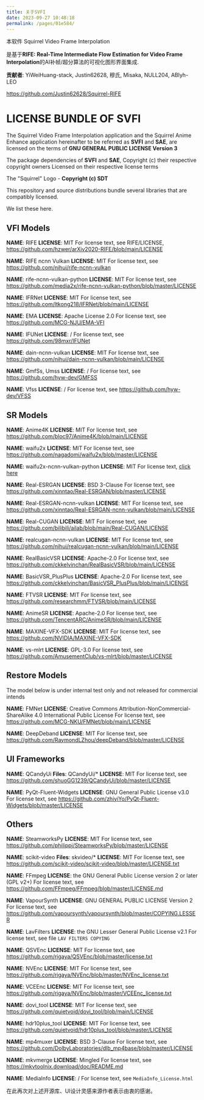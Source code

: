 ```yaml
---
title: 关于SVFI
date: 2023-09-27 10:48:18
permalink: /pages/01e584/
---
```

本软件 Squirrel Video Frame Interpolation

是基于**RIFE: Real-Time Intermediate Flow Estimation for Video Frame Interpolation**的AI补帧/超分算法的可视化图形界面集成.

**贡献者**: YiWeiHuang-stack, Justin62628, 穆氏, Misaka, NULL204, ABlyh-LEO

https://github.com/Justin62628/Squirrel-RIFE

# LICENSE BUNDLE OF SVFI

The Squirrel Video Frame Interpolation application and
the Squirrel Anime Enhance application
hereinafter to be referred as **SVFI** and **SAE**, are
licensed on the terms of **GNU GENERAL PUBLIC LICENSE Version 3**

The package dependencies of **SVFI** and **SAE**,
Copyright (c) their respective copyright owners
Licensed on their respective license terms

The "Squirrel" Logo - **Copyright (c) SDT**

This repository and source distributions bundle several libraries that are compatibly licensed.  

We list these here.

## VFI Models

**NAME**: RIFE
**LICENSE**: MIT
For license text, see RIFE/LICENSE, https://github.com/hzwer/arXiv2020-RIFE/blob/main/LICENSE

**NAME**: RIFE ncnn Vulkan
**LICENSE**: MIT
For license text, see https://github.com/nihui/rife-ncnn-vulkan

**NAME**: rife-ncnn-vulkan-python
**LICENSE**: MIT
For license text, see https://github.com/media2x/rife-ncnn-vulkan-python/blob/master/LICENSE

**NAME**: IFRNet
**LICENSE**: MIT
For license text, see https://github.com/ltkong218/IFRNet/blob/main/LICENSE

**NAME**: EMA
**LICENSE**: Apache License 2.0
For license text, see https://github.com/MCG-NJU/EMA-VFI

**NAME**: IFUNet
**LICENSE**: /
For license text, see https://github.com/98mxr/IFUNet

**NAME**: dain-ncnn-vulkan
**LICENSE**: MIT
For license text, see https://github.com/nihui/dain-ncnn-vulkan/blob/main/LICENSE

**NAME**: GmfSs, Umss
**LICENSE**: /
For license text, see https://github.com/hyw-dev/GMFSS

**NAME**: Vfss
**LICENSE**: /
For license text, see https://github.com/hyw-dev/VFSS

## SR Models

**NAME**: Anime4K
**LICENSE**: MIT
For license text, see https://github.com/bloc97/Anime4K/blob/main/LICENSE

**NAME**: waifu2x
**LICENSE**: MIT
For license text, see https://github.com/nagadomi/waifu2x/blob/master/LICENSE

**NAME**: waifu2x-ncnn-vulkan-python
**LICENSE**: MIT
For license text, [click here](https://github.com/media2x/waifu2x-ncnn-vulkan-python/blob/master/LICENSE)

**NAME**: Real-ESRGAN
**LICENSE**: BSD 3-Clause
For license text, see https://github.com/xinntao/Real-ESRGAN/blob/master/LICENSE

**NAME**: Real-ESRGAN-ncnn-vulkan
**LICENSE**: MIT
For license text, see https://github.com/xinntao/Real-ESRGAN-ncnn-vulkan/blob/main/LICENSE

**NAME**: Real-CUGAN
**LICENSE**: MIT
For license text, see https://github.com/bilibili/ailab/blob/main/Real-CUGAN/LICENSE

**NAME**: realcugan-ncnn-vulkan
**LICENSE**: MIT
For license text, see https://github.com/nihui/realcugan-ncnn-vulkan/blob/main/LICENSE

**NAME**: RealBasicVSR
**LICENSE**: Apache-2.0
For license text, see https://github.com/ckkelvinchan/RealBasicVSR/blob/main/LICENSE

**NAME**: BasicVSR_PlusPlus
**LICENSE**: Apache-2.0
For license text, see https://github.com/ckkelvinchan/BasicVSR_PlusPlus/blob/main/LICENSE

**NAME**: FTVSR
**LICENSE**: MIT
For license text, see https://github.com/researchmm/FTVSR/blob/main/LICENSE

**NAME**: AnimeSR
**LICENSE**: Apache-2.0
For license text, see https://github.com/TencentARC/AnimeSR/blob/main/LICENSE

**NAME**: MAXINE-VFX-SDK
**LICENSE**: MIT
For license text, see https://github.com/NVIDIA/MAXINE-VFX-SDK

**NAME**: vs-mlrt
**LICENSE**: GPL-3.0
For license text, see https://github.com/AmusementClub/vs-mlrt/blob/master/LICENSE

## Restore Models

The model below is under internal test only and not released for commercial intends

**NAME**: FMNet
**LICENSE**: Creative Commons Attribution-NonCommercial-ShareAlike 4.0 International Public License
For license text, see https://github.com/MCG-NKU/FMNet/blob/main/LICENSE

**NAME**: DeepDeband
**LICENSE**: MIT
For license text, see https://github.com/RaymondLZhou/deepDeband/blob/master/LICENSE

## UI Frameworks

**NAME**: QCandyUi
**Files**: QCandyUi/*
**LICENSE**: MIT
For license text, see https://github.com/shuoGG1239/QCandyUi/blob/master/LICENSE

**NAME**: PyQt-Fluent-Widgets
**LICENSE**: GNU General Public License v3.0
For license text, see https://github.com/zhiyiYo/PyQt-Fluent-Widgets/blob/master/LICENSE

## Others

**NAME**: SteamworksPy
**LICENSE**: MIT
For license text, see https://github.com/philippj/SteamworksPy/blob/master/LICENSE

**NAME**: scikit-video
**Files**: skvideo/*
**LICENSE**: MIT
For license text, see https://github.com/scikit-video/scikit-video/blob/master/LICENSE.txt

**NAME**: FFmpeg
**LICENSE**: the GNU General Public License version 2 or later (GPL v2+)
For license text, see https://github.com/FFmpeg/FFmpeg/blob/master/LICENSE.md

**NAME**: VapourSynth
**LICENSE**: GNU GENERAL PUBLIC LICENSE Version 2
For license text, see https://github.com/vapoursynth/vapoursynth/blob/master/COPYING.LESSER

**NAME**: LavFilters
**LICENSE**: the GNU Lesser General Public License v2.1
For license text, see file `LAV FILTERS COPYING`

**NAME**: QSVEnc
**LICENSE**: MIT
For license text, see https://github.com/rigaya/QSVEnc/blob/master/license.txt

**NAME**: NVEnc
**LICENSE**: MIT
For license text, see https://github.com/rigaya/NVEnc/blob/master/NVEnc_license.txt

**NAME**: VCEEnc
**LICENSE**: MIT
For license text, see https://github.com/rigaya/NVEnc/blob/master/VCEEnc_license.txt

**NAME**: dovi_tool
**LICENSE**: MIT
For license text, see https://github.com/quietvoid/dovi_tool/blob/main/LICENSE

**NAME**: hdr10plus_tool
**LICENSE**: MIT
For license text, see https://github.com/quietvoid/hdr10plus_tool/blob/master/LICENSE

**NAME**: mp4muxer
**LICENSE**: BSD 3-Clause
For license text, see https://github.com/DolbyLaboratories/dlb_mp4base/blob/master/LICENSE

**NAME**: mkvmerge
**LICENSE**: Mingled
For license text, see https://mkvtoolnix.download/doc/README.md

**NAME**: MediaInfo
**LICENSE**: /
For license text, see `MediaInfo_License.html`

在此再次对上述开源库、UI设计灵感来源作者表示由衷的感谢。
